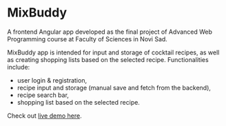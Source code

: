 # MixBuddy
A frontend Angular app developed as the final project of Advanced Web Programming course at Faculty of Sciences in Novi Sad.

MixBuddy app is intended for input and storage of cocktail recipes, as well as creating shopping lists based on the selected recipe. Functionalities include:
* user login & registration,
* recipe input and storage (manual save and fetch from the backend),
* recipe search bar,
* shopping list based on the selected recipe.

Check out [live demo here](https://mixbuddy-cdb00.web.app/).
